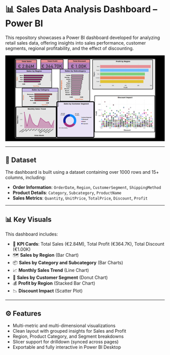 # 📊 Sales Data Analysis Dashboard – Power BI

This repository showcases a Power BI dashboard developed for analyzing retail sales data, offering insights into sales performance, customer segments, regional profitability, and the effect of discounting.

![SalesData Analysis](./Sales%20Data%20Analysis.png)

---

## 📁 Dataset

The dashboard is built using a dataset containing over 1000 rows and 15+ columns, including:

- **Order Information**: `OrderDate`, `Region`, `CustomerSegment`, `ShippingMethod`
- **Product Details**: `Category`, `Subcategory`, `ProductName`
- **Sales Metrics**: `Quantity`, `UnitPrice`, `TotalPrice`, `Discount`, `Profit`

---

## 📊 Key Visuals

This dashboard includes:

- 🧾 **KPI Cards**: Total Sales (€2.84M), Total Profit (€364.7K), Total Discount (€1.00K)
- 🗺️ **Sales by Region** (Bar Chart)
- 📦 **Sales by Category and Subcategory** (Bar Charts)
- 📈 **Monthly Sales Trend** (Line Chart)
- 👥 **Sales by Customer Segment** (Donut Chart)
- 💰 **Profit by Region** (Stacked Bar Chart)
- 📉 **Discount Impact** (Scatter Plot)

---

## ⚙️ Features

- Multi-metric and multi-dimensional visualizations
- Clean layout with grouped insights for Sales and Profit
- Region, Product Category, and Segment breakdowns
- Slicer support for drilldown (synced across pages)
- Exportable and fully interactive in Power BI Desktop
